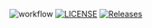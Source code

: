 ![workflow](https://github.com/Pannoniae/sem/actions/workflows/main.yml/badge.svg)
[![LICENSE](https://img.shields.io/github/license/<github-username>/sem.svg?style=flat-square)](https://github.com/Pannoniae/sem/blob/master/LICENSE)
[![Releases](https://img.shields.io/github/release/<github-username>/sem/all.svg?style=flat-square)](https://github.com/Pannoniae/sem/releases)